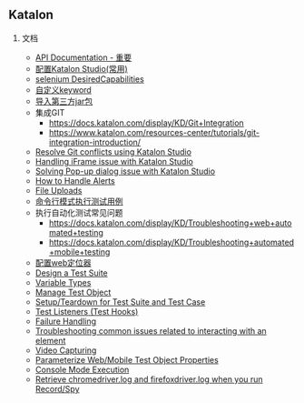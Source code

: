 ## Katalon

1. 文档

    * [API Documentation - 重要](https://api-docs.katalon.com/index.html)
    * [配置Katalon Studio(常用)](https://www.katalon.com/resources-center/tutorials/configure-katalon-studio-web-automation-test-project/)
    * [selenium DesiredCapabilities](https://github.com/SeleniumHQ/selenium/wiki/DesiredCapabilities)
    * [自定义keyword](https://www.katalon.com/resources-center/tutorials/create-custom-keyword/)
    * [导入第三方jar包](https://www.katalon.com/resources-center/tutorials/import-java-library/)
    * 集成GIT
        * https://docs.katalon.com/display/KD/Git+Integration
        * https://www.katalon.com/resources-center/tutorials/git-integration-introduction/
    * [Resolve Git conflicts using Katalon Studio](https://www.katalon.com/resources-center/tutorials/git-conflict-resolve/)
    * [Handling iFrame issue with Katalon Studio](https://www.katalon.com/resources-center/tutorials/handling-iframe-issue/)
    * [Solving Pop-up dialog issue with Katalon Studio](https://www.katalon.com/resources-center/tutorials/pop-up-dialog-issue/)
    * [How to Handle Alerts](https://www.katalon.com/resources-center/tutorials/handle-alerts/)
    * [File Uploads](https://www.katalon.com/resources-center/tutorials/handle-file-uploads/)
    * [命令行模式执行测试用例](https://www.katalon.com/resources-center/tutorials/executing-console-mode/)
    * 执行自动化测试常见问题
        * https://docs.katalon.com/display/KD/Troubleshooting+web+automated+testing
        * https://docs.katalon.com/display/KD/Troubleshooting+automated+mobile+testing
    * [配置web定位器](https://docs.katalon.com/display/KD/Web+Locators+Settings)
    * [Design a Test Suite](https://docs.katalon.com/display/KD/Design+a+Test+Suite)
    * [Variable Types](https://docs.katalon.com/display/KD/Variable+Types)
    * [Manage Test Object](https://docs.katalon.com/display/KD/Manage+Test+Object)
    * [Setup/Teardown for Test Suite and Test Case](https://docs.katalon.com/pages/viewpage.action?pageId=12419091)
    * [Test Listeners (Test Hooks)](https://docs.katalon.com/pages/viewpage.action?pageId=5126383)
    * [Failure Handling](https://docs.katalon.com/display/KD/Failure+Handling)
    * [Troubleshooting common issues related to interacting with an element](https://docs.katalon.com/display/KD/Troubleshooting+common+issues+related+to+interacting+with+an+element)
    * [Video Capturing](https://docs.katalon.com/display/KD/Video+Capturing)
    * [Parameterize Web/Mobile Test Object Properties](https://docs.katalon.com/pages/viewpage.action?pageId=12419075)
    * [Console Mode Execution](https://docs.katalon.com/display/KD/Console+Mode+Execution)
    * [Retrieve chromedriver.log and firefoxdriver.log when you run Record/Spy](https://docs.katalon.com/pages/viewpage.action?pageId=13698416)
